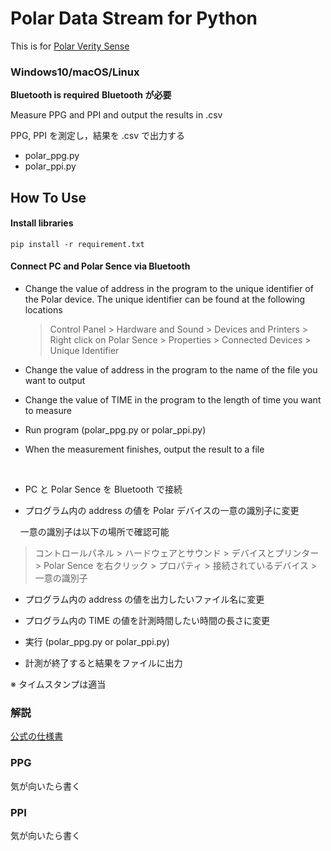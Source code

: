 # Polar Data Stream for Python

This is for [Polar Verity Sense](https://www.polar.com/en/products/accessories/polar-verity-sense)

### Windows10/macOS/Linux

**Bluetooth is required**
**Bluetooth が必要**

Measure PPG and PPI and output the results in .csv

PPG, PPI を測定し，結果を .csv で出力する

- polar_ppg.py 
- polar_ppi.py

## How To Use

#### Install libraries

`pip install -r requirement.txt`

#### Connect PC and Polar Sence via Bluetooth

- Change the value of address in the program to the unique identifier of the Polar device. The unique identifier can be found at the following locations
  
  > Control Panel > Hardware and Sound > Devices and Printers > Right click on Polar Sence > Properties > Connected Devices > Unique Identifier

- Change the value of address in the program to the name of the file you want to output

- Change the value of TIME in the program to the length of time you want to measure

- Run program (polar_ppg.py or polar_ppi.py)

- When the measurement finishes, output the result to a file

<br />

- PC と Polar Sence を Bluetooth で接続

- プログラム内の address の値を Polar デバイスの一意の識別子に変更

    一意の識別子は以下の場所で確認可能
    
> コントロールパネル > ハードウェアとサウンド > デバイスとプリンター > Polar Sence を右クリック > プロパティ > 接続されているデバイス > 一意の識別子
   
   
- プログラム内の address の値を出力したいファイル名に変更

- プログラム内の TIME の値を計測時間したい時間の長さに変更

- 実行 (polar_ppg.py or polar_ppi.py)

- 計測が終了すると結果をファイルに出力

※ タイムスタンプは適当

### 解説

[公式の仕様書](https://github.com/polarofficial/polar-ble-sdk/blob/master/technical_documentation/Polar_Measurement_Data_Specification.pdf)

### PPG

気が向いたら書く



### PPI

気が向いたら書く
